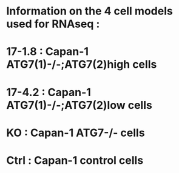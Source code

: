 # Information on the 4 cell models used for RNAseq :
# 17-1.8 : Capan-1 ATG7(1)-/-;ATG7(2)high cells
# 17-4.2 : Capan-1 ATG7(1)-/-;ATG7(2)low cells
# KO : Capan-1 ATG7-/- cells
# Ctrl : Capan-1 control cells
